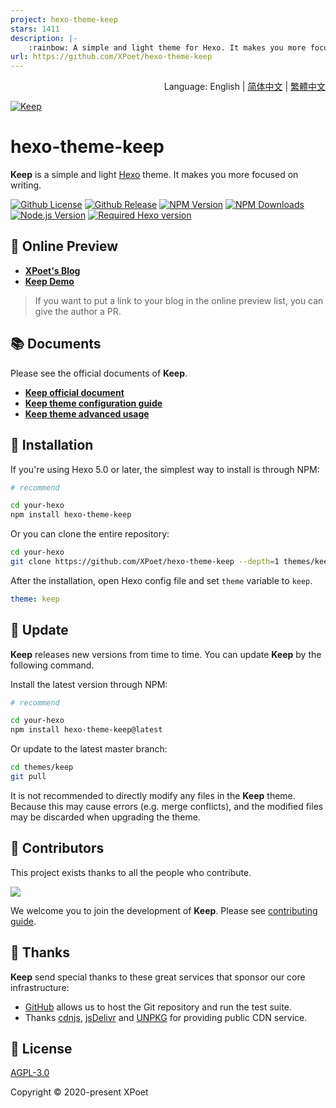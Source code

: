 ```yaml
---
project: hexo-theme-keep
stars: 1411
description: |-
    :rainbow: A simple and light theme for Hexo. It makes you more focused on writing.
url: https://github.com/XPoet/hexo-theme-keep
---
```


<div align="right">
  Language:
  English | 
  <a title="简体中文" href="docs/README_zh-CN.md">简体中文</a> | 
  <a title="繁體中文" href="docs/README_zh-TW.md">繁體中文</a>
</div>

<a href="https://xpoet.cn"><img align="center" alt="Keep" src="https://keep-docs.xpoet.cn/images/keep-slogan.svg"></a>

# hexo-theme-keep

**Keep** is a simple and light [Hexo](https://hexo.io) theme. It makes you more focused on writing.

[![Github License](https://img.shields.io/github/license/XPoet/hexo-theme-keep?style=flat-square&logo=github&color=3366cc)](https://github.com/XPoet/hexo-theme-keep/blob/master/LICENSE)
[![Github Release](https://img.shields.io/github/release/XPoet/hexo-theme-keep?style=flat-square&logo=github&color=mediumpurple)](https://github.com/XPoet/hexo-theme-ils/releases)
[![NPM Version](https://img.shields.io/npm/v/hexo-theme-keep?style=flat-square&logo=npm&color=indianred)](https://www.npmjs.com/package/hexo-theme-keep)
[![NPM Downloads](https://img.shields.io/npm/dw/hexo-theme-keep?style=flat-square&logo=npm&color=darkorange)](https://www.npmjs.com/package/hexo-theme-keep)
[![Node.js Version](https://img.shields.io/badge/node-%3E=14.0.0-forestgreen?style=flat-square&logo=Node.js)](https://nodejs.org)
[![Required Hexo version](https://img.shields.io/badge/hexo-%3E=5.0.0-steelblue?style=flat-square&logo=hexo)](https://hexo.io)

## :star2: Online Preview

- **[XPoet's Blog](https://xpoet.cn/)**
- **[Keep Demo](https://keep.xpoet.cn/)**

> If you want to put a link to your blog in the online preview list, you can give the author a PR.

## :books: Documents

Please see the official documents of **Keep**.

- **[Keep official document](https://keep-docs.xpoet.cn/)**
- **[Keep theme configuration guide](https://keep-docs.xpoet.cn/basis/configuration-guide/base_info.html)**
- **[Keep theme advanced usage](https://keep-docs.xpoet.cn/advanced/set-language.html)**

## :rocket: Installation

If you're using Hexo 5.0 or later, the simplest way to install is through NPM:

```sh
# recommend

cd your-hexo
npm install hexo-theme-keep
```

Or you can clone the entire repository:

```sh
cd your-hexo
git clone https://github.com/XPoet/hexo-theme-keep --depth=1 themes/keep
```

After the installation, open Hexo config file and set `theme` variable to `keep`.

```yml
theme: keep
```

## :tada: Update

**Keep** releases new versions from time to time. You can update **Keep** by the following command.

Install the latest version through NPM:

```sh
# recommend

cd your-hexo
npm install hexo-theme-keep@latest
```

Or update to the latest master branch:

```sh
cd themes/keep
git pull
```

It is not recommended to directly modify any files in the **Keep** theme. Because this may cause errors (e.g. merge conflicts), and the modified files may be discarded when upgrading the theme.

## :art: Contributors

This project exists thanks to all the people who contribute.

<a href="https://github.com/XPoet/hexo-theme-keep/graphs/contributors">
  <img src="https://contrib.rocks/image?repo=XPoet/hexo-theme-keep" />
</a>

We welcome you to join the development of **Keep**. Please see [contributing guide](https://keep-docs.xpoet.cn/user-notice/contribution-guide.html).

## :sparkling_heart: Thanks

**Keep** send special thanks to these great services that sponsor our core infrastructure:

- [GitHub](https://github.com) allows us to host the Git repository and run the test suite.
- Thanks [cdnjs](https://cdnjs.com), [jsDelivr](https://www.jsdelivr.com) and [UNPKG](https://www.unpkg.com) for providing public CDN service.

## :memo: License

[AGPL-3.0](https://github.com/XPoet/hexo-theme-keep/blob/master/LICENSE)  

Copyright © 2020-present XPoet


